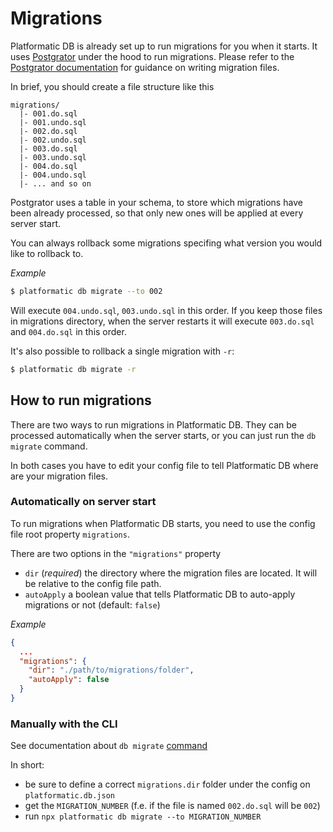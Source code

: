 # Migrations

Platformatic DB is already set up to run migrations for you when it starts. 
It uses [Postgrator](https://www.npmjs.com/package/postgrator) under the hood to run migrations. Please refer to the [Postgrator documentation](https://github.com/rickbergfalk/postgrator) for guidance on writing migration files.

In brief, you should create a file structure like this

```
migrations/
  |- 001.do.sql
  |- 001.undo.sql
  |- 002.do.sql
  |- 002.undo.sql
  |- 003.do.sql
  |- 003.undo.sql
  |- 004.do.sql
  |- 004.undo.sql
  |- ... and so on
```

Postgrator uses a table in your schema, to store which migrations have been already processed, so that only new ones will be applied at every server start.

You can always rollback some migrations specifing what version you would like to rollback to.

_Example_

```bash
$ platformatic db migrate --to 002
```

Will execute `004.undo.sql`, `003.undo.sql` in this order. If you keep those files in migrations directory, when the server restarts it will execute `003.do.sql` and `004.do.sql` in this order.

It's also possible to rollback a single migration with `-r`:   

```bash
$ platformatic db migrate -r 
```

## How to run migrations

There are two ways to run migrations in Platformatic DB. They can be processed automatically when the server starts, or you can just run the `db migrate` command.

In both cases you have to edit your config file to tell Platformatic DB where are your migration files.


### Automatically on server start
To run migrations when Platformatic DB starts, you need to use the config file root property `migrations`.

There are two options in the `"migrations"` property
- `dir` (_required_) the directory where the migration files are located. It will be relative to the config file path.
- `autoApply` a boolean value that tells Platformatic DB to auto-apply migrations or not (default: `false`)

_Example_

```json
{
  ...
  "migrations": {
    "dir": "./path/to/migrations/folder",
    "autoApply": false
  }
}
```


### Manually with the CLI

See documentation about `db migrate` [command](../cli#migrate)

In short:
- be sure to define a correct `migrations.dir` folder under the config on `platformatic.db.json`
- get the `MIGRATION_NUMBER` (f.e. if the file is named `002.do.sql` will be `002`)
- run `npx platformatic db migrate --to MIGRATION_NUMBER` 
